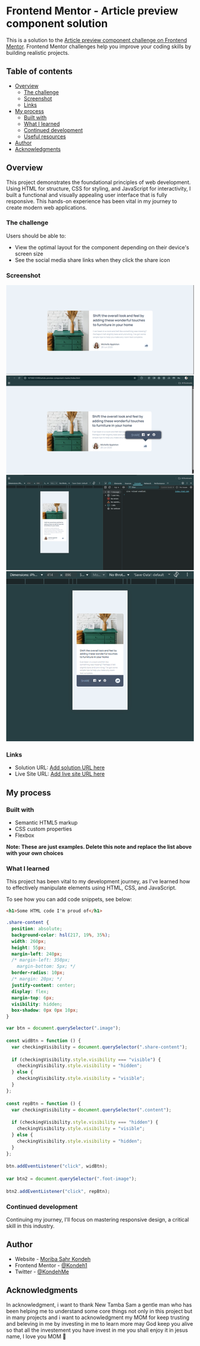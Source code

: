 # Frontend Mentor - Article preview component solution

This is a solution to the [Article preview component challenge on Frontend Mentor](https://www.frontendmentor.io/challenges/article-preview-component-dYBN_pYFT). Frontend Mentor challenges help you improve your coding skills by building realistic projects.

## Table of contents

- [Overview](#overview)
  - [The challenge](#the-challenge)
  - [Screenshot](#screenshot)
  - [Links](#links)
- [My process](#my-process)
  - [Built with](#built-with)
  - [What I learned](#what-i-learned)
  - [Continued development](#continued-development)
  - [Useful resources](#useful-resources)
- [Author](#author)
- [Acknowledgments](#acknowledgments)

## Overview

This project demonstrates the foundational principles of web development. Using HTML for structure, CSS for styling, and JavaScript for interactivity, I built a functional and visually appealing user interface that is fully responsive. This hands-on experience has been vital in my journey to create modern web applications.

### The challenge

Users should be able to:

- View the optimal layout for the component depending on their device's screen size
- See the social media share links when they click the share icon

### Screenshot

![](./screenshot/Screenshot%202025-09-21%20113009.png)
![](./screenshot/Screenshot%202025-09-21%20113107.png)
![](./screenshot/Screenshot%202025-09-21%20113028.png)
![](./screenshot/Screenshot%202025-09-21%20114151.png)

### Links

- Solution URL: [Add solution URL here](https://your-solution-url.com)
- Live Site URL: [Add live site URL here](https://your-live-site-url.com)

## My process

### Built with

- Semantic HTML5 markup
- CSS custom properties
- Flexbox

**Note: These are just examples. Delete this note and replace the list above with your own choices**

### What I learned

This project has been vital to my development journey, as I've learned how to effectively manipulate elements using HTML, CSS, and JavaScript.

To see how you can add code snippets, see below:

```html
<h1>Some HTML code I'm proud of</h1>
```

```css
.share-content {
  position: absolute;
  background-color: hsl(217, 19%, 35%);
  width: 260px;
  height: 55px;
  margin-left: 240px;
  /* margin-left: 350px;
    margin-bottom: 5px; */
  border-radius: 10px;
  /* margin: 20px; */
  justify-content: center;
  display: flex;
  margin-top: 6px;
  visibility: hidden;
  box-shadow: 0px 0px 10px;
}
```

```js
var btn = document.querySelector(".image");

const widBtn = function () {
  var checkingVisibility = document.querySelector(".share-content");

  if (checkingVisibility.style.visibility === "visible") {
    checkingVisibility.style.visibility = "hidden";
  } else {
    checkingVisibility.style.visibility = "visible";
  }
};

const repBtn = function () {
  var checkingVisibility = document.querySelector(".content");

  if (checkingVisibility.style.visibility === "hidden") {
    checkingVisibility.style.visibility = "visible";
  } else {
    checkingVisibility.style.visibility = "hidden";
  }
};

btn.addEventListener("click", widBtn);

var btn2 = document.querySelector(".foot-image");

btn2.addEventListener("click", repBtn);
```

### Continued development

Continuing my journey, I'll focus on mastering responsive design, a critical skill in this industry.

## Author

- Website - [Moriba Sahr Kondeh](https://www.your-site.com)
- Frontend Mentor - [@Kondeh1](https://www.frontendmentor.io/profile/Kondeh1)
- Twitter - [@KondehMe](https://www.twitter.com/KondehMe)

## Acknowledgments

In acknowledgment, i want to thank New Tamba Sam a gentle man who has been helping me to understand some core things not only in this project but in many projects and i want to acknowledgment my MOM for keep trusting and beleving in me by investing in me to learn more may God keep you alive so that all the investement you have invest in me you shall enjoy it in jesus name, I love you MOM 🥰
